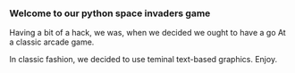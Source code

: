 ### Welcome to our python space invaders game ###
Having a bit of a hack, we was, when we decided we ought to have a go
At a classic arcade game.

In classic fashion, we decided to use teminal text-based graphics.
Enjoy.
